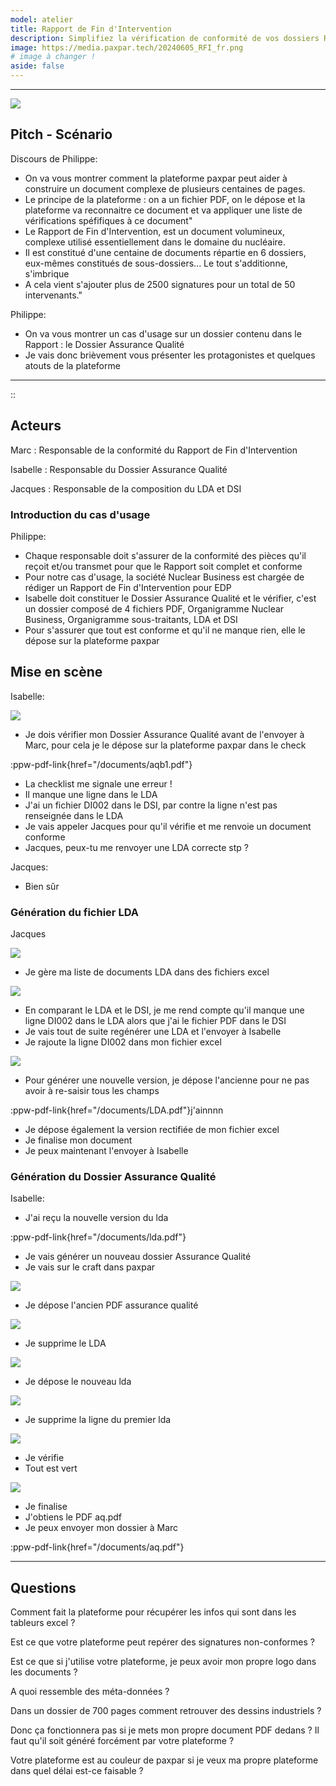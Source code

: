 ```yaml
---
model: atelier
title: Rapport de Fin d'Intervention
description: Simplifiez la vérification de conformité de vos dossiers RFI et de tous les documents associés à ce rapport. Simplifiez la génération de dossier RFI. 
image: https://media.paxpar.tech/20240605_RFI_fr.png
# image à changer !
aside: false
---
```


<!-- l.299 c'est le script de ce que Valérie a fait et dit pour l'entrainement démo fait le 14 mai-->

<!-- le 16 mai, on a introduit échange Valérie (alias Isabelle) / Karim (alias Jacques) -->

--------------------------

![](https://media.paxpar.tech/20240605_RFI_fr.png)

## Pitch - Scénario
Discours de Philippe:

- On va vous montrer comment la plateforme paxpar peut aider à construire un document complexe de plusieurs centaines de pages.
- Le principe de la plateforme : on a un fichier PDF, on le dépose et la plateforme va reconnaitre ce document et va appliquer une liste de vérifications spéfifiques à ce document"    
- Le Rapport de Fin d'Intervention, est un document volumineux, complexe utilisé essentiellement dans le domaine du nucléaire.
- Il est constitué d'une centaine de documents répartie en 6 dossiers, eux-mêmes constitués de sous-dossiers... Le tout s'additionne, s'imbrique
- A cela vient s'ajouter plus de 2500 signatures pour un total de 50 intervenants."
   

<!-- mettre des copies d'écran de la marguerite --> 

Philippe:

- On va vous montrer un cas d'usage sur un dossier contenu dans le Rapport : le Dossier Assurance Qualité   
- Je vais donc brièvement vous présenter les protagonistes et quelques atouts de la plateforme

---
::

<!-- mettre les slides du doc "RFI_doc_pour-pwpt-demo.svg"  -->


## Acteurs

Marc : Responsable de la conformité du Rapport de Fin d'Intervention 

Isabelle : Responsable du Dossier Assurance Qualité

Jacques : Responsable de la composition du LDA et DSI

### Introduction du cas d'usage


<!-- mettre le 'component' pour visualiser le pdf aq-ko avec ses différentes pièces jointes : :ppw-pdf-link{href="/documents/aqb1.pdf"}-->

<!-- mettre le 'component' showcase pour visualiser le pdf aq-ko et la checklist correspondante _cl_aqb1.yaml -->

<!-- TOUTE LA SUITE EST A RÉDIGER EN FONCTION DU SCÉNARIO RFI - AQ/LDA :  -->

Philippe:

- Chaque responsable doit s'assurer de la conformité des pièces qu'il reçoit et/ou transmet pour que le Rapport soit complet et conforme 
- Pour notre cas d'usage, la société Nuclear Business est chargée de rédiger un Rapport de Fin d'Intervention pour EDP
- Isabelle doit constituer le Dossier Assurance Qualité et le vérifier, c'est un dossier composé de 4 fichiers PDF, Organigramme Nuclear Business, Organigramme sous-traitants, LDA et DSI
- Pour s'assurer que tout est conforme et qu'il ne manque rien, elle le dépose sur la plateforme paxpar
     


## Mise en scène

Isabelle:

![](https://media.paxpar.tech/RFI_kpi-isa.png)

- Je dois vérifier mon Dossier Assurance Qualité avant de l'envoyer à Marc, pour cela je le dépose sur la plateforme paxpar dans le check

:ppw-pdf-link{href="/documents/aqb1.pdf"}

- La checklist me signale une erreur !
- Il manque une ligne dans le LDA
- J'ai un fichier DI002 dans le DSI, par contre la ligne n'est pas renseignée dans le LDA
- Je vais appeler Jacques pour qu'il vérifie et me renvoie un document conforme
- Jacques, peux-tu me renvoyer une LDA correcte stp ?

Jacques:

- Bien sûr




### Génération du fichier LDA

Jacques

![](https://media.paxpar.tech/RFI_kpi-jac.png)

- Je gère ma liste de documents LDA dans des fichiers excel

![](/images/images_rfi/003_lda1_excel.jpg)

- En comparant le LDA et le DSI, je me rend compte qu'il manque une ligne DI002 dans le LDA alors que j'ai le fichier PDF dans le DSI
- Je vais tout de suite regénérer une LDA et l'envoyer à Isabelle
- Je rajoute la ligne DI002 dans mon fichier excel

![](/images/images_rfi/005_lda3_excel.jpg)


- Pour générer une nouvelle version, je dépose l'ancienne pour ne pas avoir à re-saisir tous les champs

:ppw-pdf-link{href="/documents/LDA.pdf"}j'ainnnn

- Je dépose également la version rectifiée de mon fichier excel
- Je finalise mon document
- Je peux maintenant l'envoyer à Isabelle

### Génération du Dossier Assurance Qualité

Isabelle:

- J'ai reçu la nouvelle version du lda

:ppw-pdf-link{href="/documents/lda.pdf"}

- Je vais générer un nouveau dossier Assurance Qualité
- Je vais sur le craft dans paxpar

![](/images/images_rfi/001_craft_aq.jpg)

- Je dépose l'ancien PDF assurance qualité

![](/images/images_rfi/002_pdf.jpg)

- Je supprime le LDA

![](/images/images_rfi/003_lda_sup.jpg)

- Je dépose le nouveau lda

![](/images/images_rfi/004_depot_lda.jpg)

- Je supprime la ligne du premier lda

![](/images/images_rfi/005_liste_docs.jpg)

- Je vérifie
- Tout est vert    

![](/images/images_rfi/006_liste_verif.jpg)

- Je finalise
- J'obtiens le PDF aq.pdf
- Je peux envoyer mon dossier à Marc

:ppw-pdf-link{href="/documents/aq.pdf"}


<!-- check : (_cl_rfi_aq.yaml)-->
             






------------------------------------------------------------------------------------------------------------------


## Questions

Comment fait la plateforme pour récupérer les infos qui sont dans les tableurs excel ?

Est ce que votre plateforme peut repérer des signatures non-conformes ?

Est ce que si j'utilise votre plateforme, je peux avoir mon propre logo dans les documents ?

A quoi ressemble des méta-données ?

Dans un dossier de 700 pages comment retrouver des dessins industriels ?

Donc ça fonctionnera pas si je mets mon propre document PDF dedans ? Il faut qu'il soit généré forcément par votre plateforme ? 

Votre plateforme est au couleur de paxpar si je veux ma propre plateforme dans quel délai est-ce faisable ?

